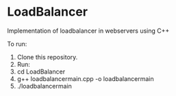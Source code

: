 # LoadBalancer
Implementation of loadbalancer in webservers using C++

To run:
1. Clone this repository.
2. Run: 
3. cd LoadBalancer
4. g++ loadbalancermain.cpp -o loadbalancermain
5. ./loadbalancermain
